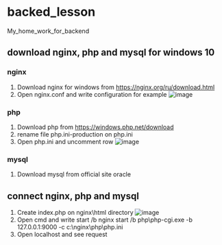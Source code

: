 # backed_lesson
My_home_work_for_backend
## download nginx, php and mysql for windows 10
 ### nginx
  1. Download nginx for windows from  https://nginx.org/ru/download.html
  2. Open nginx.conf and write configuration for example
![image](https://user-images.githubusercontent.com/79931339/171197183-d89b4917-4130-4be8-bbe0-7a13b0be92a3.png)
  ### php
  1. Download php from https://windows.php.net/download
  2. rename file php.ini-production on php.ini
  3. Open php.ini and uncomment row
![image](https://user-images.githubusercontent.com/79931339/171198260-97ad467d-5556-49c1-a4a9-90e40e871e08.png)
  ### mysql
  1. Download mysql from official site oracle
##  connect nginx, php and mysql 
  1. Create index.php on nginx\html directory
![image](https://user-images.githubusercontent.com/79931339/171199165-3ab84d21-bfe9-4aee-a30d-953cd8b3352e.png)
  2. Open cmd and write start /b nginx
                  start /b php\php-cgi.exe -b 127.0.0.1:9000 -c c:\nginx\php\php.ini
  3. Open localhost and see request

  
